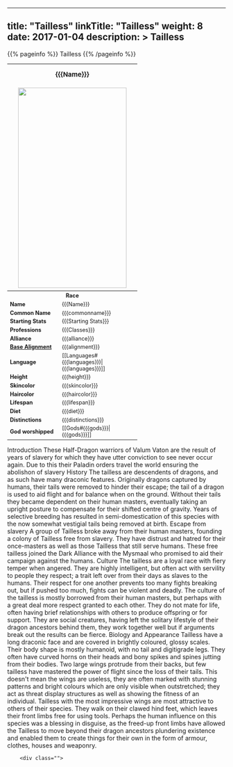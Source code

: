 
---
title: "Tailless"
linkTitle: "Tailless"
weight: 8
date: 2017-01-04
description: >
 Tailless
---

{{% pageinfo %}}
Tailless
{{% /pageinfo %}}

<table class="infobox" style="font-size:89%; width:300px;">
<tbody>
<tr><th colspan="2" class="color1" style="font-size:120%; padding:1em;">{{{Name}}}</th></tr>
<tr style="text-align:center;"><td colspan="2" style="padding:0.5em;"><img src="https://www.fallofanempire.com/img/races/tailless.png" width="250" height="461"></td></tr>
<tr><th colspan="2" class="color1"> Race</th></tr>
<tr><td style="width:40%;"> <b>Name</b></td><td style="width:60%;"> {{{Name}}}</td></tr>
<tr><td> <b>Common Name</b></td><td> {{{commonname}}}</td></tr>
<tr><td> <b>Starting Stats</b></td><td> {{{Starting Stats}}}</td></tr>
<tr><td> <b>Professions</b></td><td> {{{Classes}}}</td></tr>
<tr><td> <b>Alliance</b></td><td> {{{alliance}}}</td></tr>
<tr><td> <b><a href="/wiki/Base_Alignment" title="Base Alignment">Base Alignment</a></b></td><td> {{{alignment}}}</td></tr>
<tr><td> <b>Language</b></td><td> [[Languages#{{{languages}}}|{{{languages}}}]]</td></tr>
<tr><td> <b>Height</b></td><td> {{{height}}}</td></tr>
<tr><td> <b>Skincolor</b></td><td> {{{skincolor}}}</td></tr>
<tr><td> <b>Haircolor</b></td><td> {{{haircolor}}}</td></tr>
<tr><td> <b>Lifespan</b></td><td> {{{lifespan}}}</td></tr>
<tr><td> <b>Diet</b></td><td> {{{diet}}}</td></tr>
<tr><td> <b>Distinctions</b></td><td> {{{distinctions}}}</td></tr>
<tr><td> <b>God worshipped</b></td><td> [[Gods#{{{gods}}}|{{{gods}}}]]</td></tr>
</tbody>
</table>

Introduction  These Half-Dragon warriors of Valum Vaton are the result of years of slavery for which they have utter conviction to see never occur again. Due to this their Paladin orders travel the world ensuring the abolishon of slavery   History  The tailless are descendents of dragons, and as such have many draconic features. Originally dragons captured by humans, their tails were removed to hinder their escape; the tail of a dragon is used to aid flight and for balance when on the ground. Without their tails they became dependent on their human masters, eventually taking an upright posture to compensate for their shifted centre of gravity. Years of selective breeding has resulted in semi-domestication of this species with the now somewhat vestigial tails being removed at birth.  Escape from slavery A group of Tailless broke away from their human masters, founding a colony of Tailless free from slavery. They have distrust and hatred for their once-masters as well as those Tailless that still serve humans. These free tailless joined the Dark Alliance with the Mysmaal who promised to aid their campaign against the humans.   Culture  The tailless are a loyal race with fiery temper when angered. They are highly intelligent, but often act with servility to people they respect; a trait left over from their days as slaves to the humans. Their respect for one another prevents too many fights breaking out, but if pushed too much, fights can be violent and deadly.  The culture of the tailless is mostly borrowed from their human masters, but perhaps with a great deal more respect granted to each other. They do not mate for life, often having brief relationships with others to produce offspring or for support. They are social creatures, having left the solitary lifestyle of their dragon ancestors behind them, they work together well but if arguments break out the results can be fierce.   Biology and Appearance  Tailless have a long draconic face and are covered in brightly coloured, glossy scales. Their body shape is mostly humanoid, with no tail and digitigrade legs. They often have curved horns on their heads and bony spikes and spines jutting from their bodies. Two large wings protrude from their backs, but few tailless have mastered the power of flight since the loss of their tails. This doesn't mean the wings are useless, they are often marked with stunning patterns and bright colours which are only visible when outstretched; they act as threat display structures as well as showing the fitness of an individual. Tailless with the most impressive wings are most attractive to others of their species.  They walk on their clawed hind feet, which leaves their front limbs free for using tools. Perhaps the human influence on this species was a blessing in disguise, as the freed-up front limbs have allowed the Tailless to move beyond their dragon ancestors plundering existence and enabled them to create things for their own in the form of armour, clothes, houses and weaponry.

        <div class="">


 

  


        
